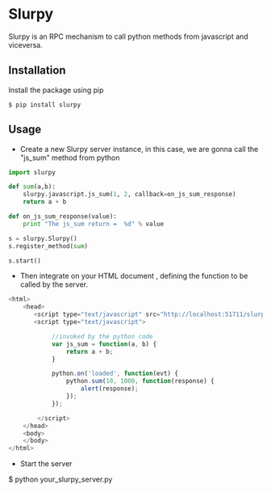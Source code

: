 Slurpy
======

Slurpy is an RPC mechanism to call python methods from javascript and viceversa.

Installation
------------

Install the package using pip

    $ pip install slurpy

Usage
----

* Create a new Slurpy server instance, in this case, we are gonna
call the "js_sum" method from python

```python
import slurpy

def sum(a,b):
    slurpy.javascript.js_sum(1, 2, callback=on_js_sum_response)
    return a + b

def on_js_sum_response(value):
    print "The js_sum return =  %d" % value

s = slurpy.Slurpy()
s.register_method(sum)

s.start()

```

* Then integrate on your HTML document , defining the function to be called
by the server.

```javascript
<html>
    <head>
       <script type="text/javascript" src="http://localhost:51711/slurpy/js"></script>
       <script type="text/javascript">

            //invoked by the python code
            var js_sum = function(a, b) {
                return a + b;
            }

            python.on('loaded', function(evt) {
                python.sum(10, 1000, function(response) {
                    alert(response);    
                });
            });

        </script>
    </head>
    <body>
    </body>
</html>
```

* Start the server

$ python your_slurpy_server.py

